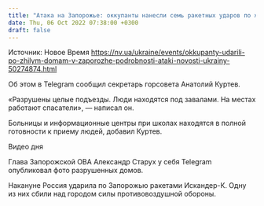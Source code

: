 ```yaml
---
title: "Атака на Запорожье: оккупанты нанесли семь ракетных ударов по жилым домам, под завалами находятся люди"
date: Thu, 06 Oct 2022 07:38:00 +0300
draft: false
---
```

Источник: Новое Время https://nv.ua/ukraine/events/okkupanty-udarili-po-zhilym-domam-v-zaporozhe-podrobnosti-ataki-novosti-ukrainy-50274874.html


 Об этом в Telegram сообщил секретарь горсовета Анатолий Куртев.

«Разрушены целые подъезды. Люди находятся под завалами. На местах работают спасатели», — написал он.

Больницы и информационные центры при школах находятся в полной готовности к приему людей, добавил Куртев.

 Видео дня   

Глава Запорожской ОВА Александр Старух у себя Telegram опубликовал фото разрушенных домов.

Накануне Россия ударила по Запорожью ракетами Искандер-К. Одну из них сбили над городом силы противовоздушной обороны.
